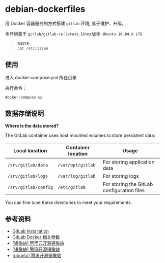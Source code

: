 # debian-dockerfiles

用 Docker 容器服务的方式搭建 `gitlab` 环境, 易于维护、升级。

本环境基于 `gitlab/gitlab-ce:latest`, Linux版本: `Ubuntu 16.04.6 LTS`

> **NOTE**:  
> `cat /etc/issue`


## 使用

进入 docker-compose.yml 所在目录

执行命令：
```
docker-compose up
```  

## 数据存储说明

**Where is the data stored?**

The GitLab container uses host mounted volumes to store persistent data:

| Local location       | Container location | Usage                                      |
| -------------------- | ------------------ | ------------------------------------------ |
| `/srv/gitlab/data`   | `/var/opt/gitlab`  | For storing application data               |
| `/srv/gitlab/logs`   | `/var/log/gitlab`  | For storing logs                           |
| `/srv/gitlab/config` | `/etc/gitlab`      | For storing the GitLab configuration files |

You can fine tune these directories to meet your requirements.


## 参考资料

- [GitLab Installation](https://www.gitlab.com.cn/installation/#debian)
- [GitLab Docker 相关参数](https://docs.gitlab.com/omnibus/docker/)
- [[镜像站] 阿里云开源镜像站](https://opsx.alibaba.com/mirror)
- [[镜像站] 腾讯开源镜像站](https://mirrors.cloud.tencent.com/index.html)
- [[ubuntu] 腾讯开源镜像站](https://mirrors.cloud.tencent.com/help/ubuntu.html)